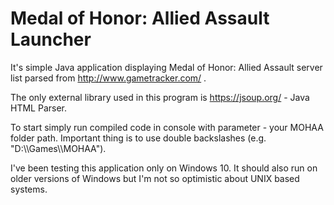 # Medal of Honor: Allied Assault Launcher
It's simple Java application displaying Medal of Honor: Allied Assault server list parsed from http://www.gametracker.com/ .

The only external library used in this program is https://jsoup.org/ - Java HTML Parser.

To start simply run compiled code in console with parameter - your MOHAA folder path. Important thing is to use double backslashes (e.g. "D:\\\\Games\\\\MOHAA").

I've been testing this application only on Windows 10. It should also run on older versions of Windows but I'm not so optimistic about UNIX based systems.
